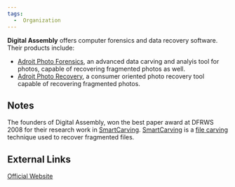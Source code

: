 ```yaml
---
tags:
  -  Organization  
---
```

**Digital Assembly** offers computer forensics and data recovery
software. Their products include:

- [Adroit Photo Forensics](adroit_photo_forensics.md), an
  advanced data carving and analyis tool for photos, capable of
  recovering fragmented photos as well.
- [Adroit Photo
  Recovery](http://digital-assembly.com/products/adroit-photo-recovery/),
  a consumer oriented photo recovery tool capable of recovering
  fragmented photos.

## Notes

The founders of Digital Assembly, won the best paper award at DFRWS 2008
for their research work in
[SmartCarving](file_carving:smartcarving.md).
[SmartCarving](file_carving:smartcarving.md) is a [file
carving](file_carving.md) technique used to recover fragmented
files.

## External Links

[Official Website](http://www.digital-assembly.com/)

